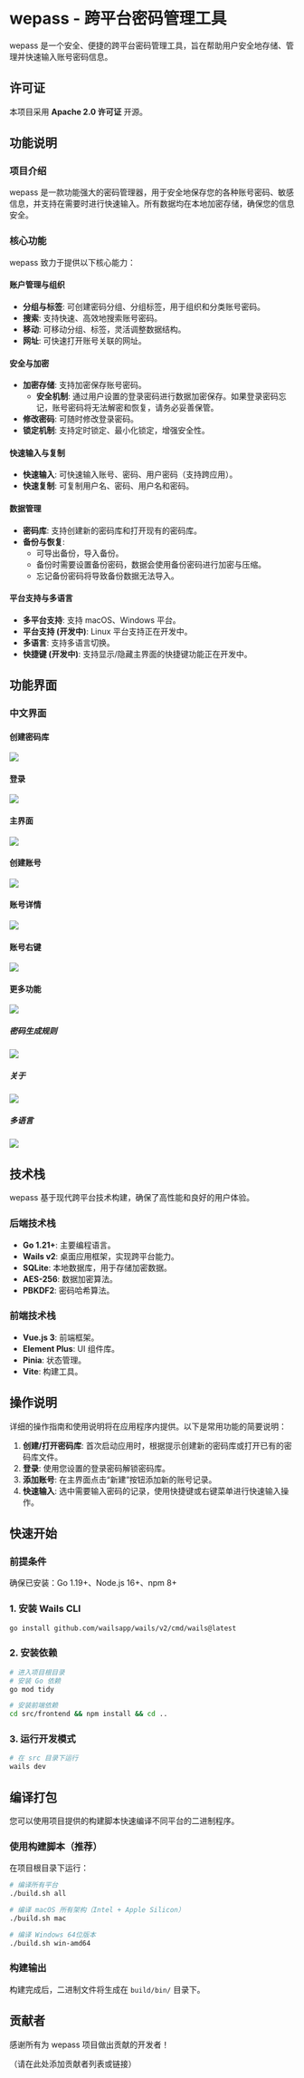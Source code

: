 # wepass - 跨平台密码管理工具

wepass 是一个安全、便捷的跨平台密码管理工具，旨在帮助用户安全地存储、管理并快速输入账号密码信息。

## 许可证

本项目采用 **Apache 2.0 许可证** 开源。

## 功能说明

### 项目介绍

wepass 是一款功能强大的密码管理器，用于安全地保存您的各种账号密码、敏感信息，并支持在需要时进行快速输入。所有数据均在本地加密存储，确保您的信息安全。

### 核心功能

wepass 致力于提供以下核心能力：

#### 账户管理与组织

- **分组与标签**: 可创建密码分组、分组标签，用于组织和分类账号密码。
- **搜索**: 支持快速、高效地搜索账号密码。
- **移动**: 可移动分组、标签，灵活调整数据结构。
- **网址**: 可快速打开账号关联的网址。

#### 安全与加密

- **加密存储**: 支持加密保存账号密码。
  - **安全机制**: 通过用户设置的登录密码进行数据加密保存。如果登录密码忘记，账号密码将无法解密和恢复，请务必妥善保管。
- **修改密码**: 可随时修改登录密码。
- **锁定机制**: 支持定时锁定、最小化锁定，增强安全性。

#### 快速输入与复制

- **快速输入**: 可快速输入账号、密码、用户密码（支持跨应用）。
- **快速复制**: 可复制用户名、密码、用户名和密码。

#### 数据管理

- **密码库**: 支持创建新的密码库和打开现有的密码库。
- **备份与恢复**:
  - 可导出备份，导入备份。
  - 备份时需要设置备份密码，数据会使用备份密码进行加密与压缩。
  - 忘记备份密码将导致备份数据无法导入。

#### 平台支持与多语言

- **多平台支持**: 支持 macOS、Windows 平台。
- **平台支持 (开发中)**: Linux 平台支持正在开发中。
- **多语言**: 支持多语言切换。
- **快捷键 (开发中)**: 支持显示/隐藏主界面的快捷键功能正在开发中。

## 功能界面

### 中文界面

#### 创建密码库

![](images/20251018-230719.png)

#### 登录

![](images/20251018-230750.png)

#### 主界面

![](images/20251018-231003.png)

#### 创建账号

![](images/20251018-230933.png)

#### 账号详情

![](images/20251018-231016.png)

#### 账号右键

![](images/20251018-231108.png)

#### 更多功能

![](images/20251018-231140.png)

##### 密码生成规则

![](images/20251018-231252.png)

##### 关于

![](images/20251018-231433.png)

##### 多语言

![](images/20251018-231512.png)

## 技术栈

wepass 基于现代跨平台技术构建，确保了高性能和良好的用户体验。

### 后端技术栈

- **Go 1.21+**: 主要编程语言。
- **Wails v2**: 桌面应用框架，实现跨平台能力。
- **SQLite**: 本地数据库，用于存储加密数据。
- **AES-256**: 数据加密算法。
- **PBKDF2**: 密码哈希算法。

### 前端技术栈

- **Vue.js 3**: 前端框架。
- **Element Plus**: UI 组件库。
- **Pinia**: 状态管理。
- **Vite**: 构建工具。

## 操作说明

详细的操作指南和使用说明将在应用程序内提供。以下是常用功能的简要说明：

1. **创建/打开密码库**: 首次启动应用时，根据提示创建新的密码库或打开已有的密码库文件。
2. **登录**: 使用您设置的登录密码解锁密码库。
3. **添加账号**: 在主界面点击“新建”按钮添加新的账号记录。
4. **快速输入**: 选中需要输入密码的记录，使用快捷键或右键菜单进行快速输入操作。

## 快速开始

### 前提条件

确保已安装：Go 1.19+、Node.js 16+、npm 8+

### 1. 安装 Wails CLI

```bash
go install github.com/wailsapp/wails/v2/cmd/wails@latest
```

### 2. 安装依赖

```bash
# 进入项目根目录
# 安装 Go 依赖
go mod tidy

# 安装前端依赖
cd src/frontend && npm install && cd ..
```

### 3. 运行开发模式

```bash
# 在 src 目录下运行
wails dev
```

## 编译打包

您可以使用项目提供的构建脚本快速编译不同平台的二进制程序。

### 使用构建脚本（推荐）

在项目根目录下运行：

```bash
# 编译所有平台
./build.sh all

# 编译 macOS 所有架构（Intel + Apple Silicon）
./build.sh mac

# 编译 Windows 64位版本
./build.sh win-amd64
```

### 构建输出

构建完成后，二进制文件将生成在 `build/bin/` 目录下。

## 贡献者

感谢所有为 wepass 项目做出贡献的开发者！

（请在此处添加贡献者列表或链接）

